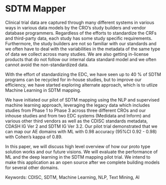 # SDTM Mapper

Clinical trial data are captured through many different systems in various ways in various data models by the CRO’s study builders and vendor database programmers. Regardless of the efforts to standardize the CRFs and third-party data, each study has some study specific requirements. Furthermore, the study builders are not so familiar with our standards and we often have to deal with the variabilities in the metadata of the same type of data we collect across many studies. We are also getting in-license products that do not follow our internal data standard model and we often cannot avoid the non-standardized data.

With the effort of standardizing the EDC, we have seen up to 40 % of SDTM programs can be recycled for in-house studies, but to improve our efficiency, we have started exploring alternate approach, which is to utlize Machine Learning in SDTM mapping.

We have initiated our pilot of SDTM mapping using the NLP and supervised machine learning approach, leveraging the legacy data which includes studies from Phase 1 to Phase 3 across three different CROs and our inhouse studies and from two EDC systems (Medidata and Inform) and various other third vendors as well as the CDISC standards metadata, CDASH IG Ver 2 and SDTM IG Ver 3.2. Our pilot trial demonstrated that we can map our AE domains with ML with 0.98 accuracy (95%CI 0.92 - 0.98) with Cohen’s kappa of 0.89.

In this paper, we will discuss high level overview of how our proto type solution works and our future visions. We will evaluate the performance of ML and the deep learning in the SDTM mapping pilot trial. We intend to make this application as an open source after we complete building models for several other domains.

Keywords:  CDISC, SDTM, Machine Learning, NLP, Text Mining, AI
